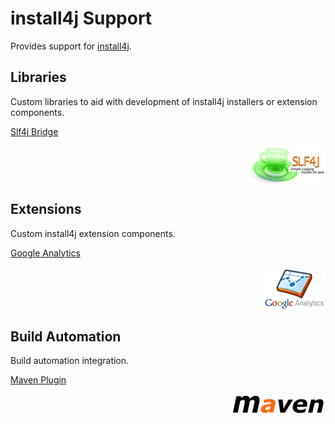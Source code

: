 <!--

    Copyright (c) 2008-2015 Sonatype, Inc. All rights reserved.

    This program is licensed to you under the Apache License Version 2.0,
    and you may not use this file except in compliance with the Apache License Version 2.0.
    You may obtain a copy of the Apache License Version 2.0 at http://www.apache.org/licenses/LICENSE-2.0.

    Unless required by applicable law or agreed to in writing,
    software distributed under the Apache License Version 2.0 is distributed on an
    "AS IS" BASIS, WITHOUT WARRANTIES OR CONDITIONS OF ANY KIND, either express or implied.
    See the Apache License Version 2.0 for the specific language governing permissions and limitations there under.

-->
# install4j Support

Provides support for [install4j](http://www.ej-technologies.com/products/install4j/overview.html).

## Libraries

Custom libraries to aid with development of install4j installers or extension components.

[Slf4j Bridge](install4j-slf4j/index.html)

<a href="install4j-slf4j/index.html"><img src="images/slf4j.png" style="float:right"/></a>
<br style="clear:both"/>

## Extensions

Custom install4j extension components.

[Google Analytics](install4j-ga/index.html)

<a href="install4j-ga/index.html"><img src="images/google-analytics.png" style="float:right"/></a>
<br style="clear:both"/>

## Build Automation

Build automation integration.

[Maven Plugin](install4j-maven-plugin/index.html)

<a href="install4j-maven-plugin/index.html"><img src="images/maven.png" style="float:right"/></a>
<br style="clear:both"/>